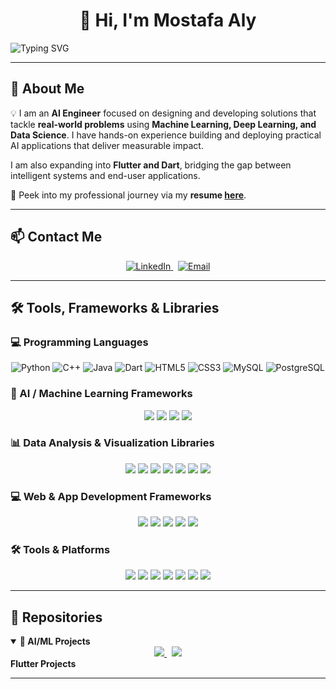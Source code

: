 <h1 align="center">👋 Hi, I'm Mostafa Aly</h1>

![Typing SVG](https://readme-typing-svg.demolab.com?font=Fira+Code&weight=700&size=28&pause=1000&color=36A3F7&center=true&vCenter=true&width=1000&lines=AI+Engineer+·+Hands-on+with+building+ML+models;Exploring+Data+·+Building+Insights+·+Delivering+Impact;Always+curious+—+always+building)





---

## 🚀 About Me  
💡 I am an **AI Engineer** focused on designing and developing solutions that tackle **real-world problems** using **Machine Learning, Deep Learning, and Data Science**. I have hands-on experience building and deploying practical AI applications that deliver measurable impact.  

I am also expanding into **Flutter and Dart**, bridging the gap between intelligent systems and end-user applications.  


📄 Peek into my professional journey via my **resume [here](https://drive.google.com/file/d/14IBNsHBqhT3kRJMljS-7BYoDuVTxkRZw/view?usp=sharing)**.





---

## 📫 Contact Me  

<p align="center">
  <a href="https://www.linkedin.com/in/mostafa-aly-sayed/" target="_blank">
    <img src="https://img.shields.io/badge/LinkedIn-0A66C2?style=for-the-badge&logo=linkedin&logoColor=white" alt="LinkedIn"/>
  </a>
  &nbsp;
  <a href="mailto:moustafaalyyy@gmail.com" target="_blank">
    <img src="https://img.shields.io/badge/Gmail-D14836?style=for-the-badge&logo=gmail&logoColor=white" alt="Email"/>
  </a>
</p>

 
---
## 🛠️ Tools, Frameworks & Libraries

### 💻 Programming Languages
<p align="center">
  <img src="https://img.shields.io/badge/Python-3776AB?style=for-the-badge&logo=python&logoColor=white" alt="Python"/>
  <img src="https://img.shields.io/badge/C++-00599C?style=for-the-badge&logo=c%2B%2B&logoColor=white" alt="C++"/>
  <img src="https://img.shields.io/badge/Java-007396?style=for-the-badge&logo=java&logoColor=white" alt="Java"/>
  <img src="https://img.shields.io/badge/Dart-0175C2?style=for-the-badge&logo=dart&logoColor=white" alt="Dart"/>
  <img src="https://img.shields.io/badge/HTML5-E34F26?style=for-the-badge&logo=html5&logoColor=white" alt="HTML5"/>
  <img src="https://img.shields.io/badge/CSS3-1572B6?style=for-the-badge&logo=css3&logoColor=white" alt="CSS3"/>
  <img src="https://img.shields.io/badge/MySQL-4479A1?style=for-the-badge&logo=mysql&logoColor=white" alt="MySQL"/>
  <img src="https://img.shields.io/badge/PostgreSQL-336791?style=for-the-badge&logo=postgresql&logoColor=white" alt="PostgreSQL"/>
</p>


### 🤖 AI / Machine Learning Frameworks
<p align="center">
  <img src="https://img.shields.io/badge/TensorFlow-FF6F00?style=for-the-badge&logo=tensorflow&logoColor=white" />
  <img src="https://img.shields.io/badge/PyTorch-EE4C2C?style=for-the-badge&logo=pytorch&logoColor=white" />
  <img src="https://img.shields.io/badge/scikit--learn-F7931E?style=for-the-badge&logo=scikit-learn&logoColor=white" />
  <img src="https://img.shields.io/badge/OpenCV-5C3EE8?style=for-the-badge&logo=opencv&logoColor=white" />
</p>

### 📊 Data Analysis & Visualization Libraries
<p align="center">
  <img src="https://img.shields.io/badge/Pandas-150458?style=for-the-badge&logo=pandas&logoColor=white" />
  <img src="https://img.shields.io/badge/NumPy-013243?style=for-the-badge&logo=numpy&logoColor=white" />
  <img src="https://img.shields.io/badge/Matplotlib-003B57?style=for-the-badge&logo=plotly&logoColor=white" />
  <img src="https://img.shields.io/badge/Seaborn-3776AB?style=for-the-badge&logo=python&logoColor=white" />
  <img src="https://img.shields.io/badge/Tableau-E97627?style=for-the-badge&logo=tableau&logoColor=white" />
  <img src="https://img.shields.io/badge/Power%20BI-F2C811?style=for-the-badge&logo=powerbi&logoColor=black" />
  <img src="https://img.shields.io/badge/Excel-217346?style=for-the-badge&logo=microsoft-excel&logoColor=white" />
</p>

### 💻 Web & App Development Frameworks
<p align="center">
  <img src="https://img.shields.io/badge/Flutter-02569B?style=for-the-badge&logo=flutter&logoColor=white" />
  <img src="https://img.shields.io/badge/Django-092E20?style=for-the-badge&logo=django&logoColor=white" />
  <img src="https://img.shields.io/badge/Flask-000000?style=for-the-badge&logo=flask&logoColor=white" />
  <img src="https://img.shields.io/badge/FastAPI-009688?style=for-the-badge&logo=fastapi&logoColor=white" />
  <img src="https://img.shields.io/badge/Postman-FF6C37?style=for-the-badge&logo=postman&logoColor=white" />
</p>

### 🛠️ Tools & Platforms
<p align="center">
  <img src="https://img.shields.io/badge/Kaggle-20BEFF?style=for-the-badge&logo=kaggle&logoColor=white" />
  <img src="https://img.shields.io/badge/Google%20Colab-F9AB00?style=for-the-badge&logo=googlecolab&logoColor=white" />
  <img src="https://img.shields.io/badge/VS%20Code-007ACC?style=for-the-badge&logo=visual-studio-code&logoColor=white" />
  <img src="https://img.shields.io/badge/Android%20Studio-3DDC84?style=for-the-badge&logo=android-studio&logoColor=white" />
  <img src="https://img.shields.io/badge/Git-F05032?style=for-the-badge&logo=git&logoColor=white" />
  <img src="https://img.shields.io/badge/GitHub-181717?style=for-the-badge&logo=github&logoColor=white" />
  <img src="https://img.shields.io/badge/LaTeX-008080?style=for-the-badge&logo=latex&logoColor=white" />
</p>

 ---

## 📂 Repositories

<details open>
  <summary><strong>🤖 AI/ML Projects</strong></summary>
  <div align="center">

  <a href="https://github.com/mostafa-aly-sayed/traffic-sign-detection">
    <img src="https://github-readme-stats.vercel.app/api/pin/?username=mostafa-aly-sayed&repo=traffic-sign-detection&theme=tokyonight" />
  </a>
  &nbsp;
  <a href="https://github.com/mostafa-aly-sayed/Speech2Text">
    <img src="https://github-readme-stats.vercel.app/api/pin/?username=mostafa-aly-sayed&repo=Speech2Text&theme=tokyonight" />
  </a>

  </div>

  <summary><strong>Flutter Projects</strong></summary>
</details>

---


